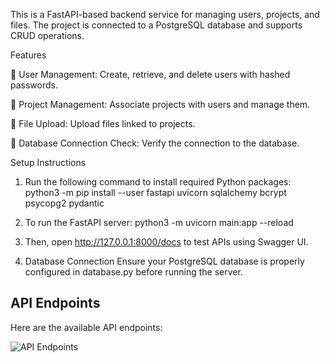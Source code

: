 This is a FastAPI-based backend service for managing users, projects, and files. The project is connected to a PostgreSQL database and supports CRUD operations.

Features

🔹 User Management: Create, retrieve, and delete users with hashed passwords.

🔹 Project Management: Associate projects with users and manage them.

🔹 File Upload: Upload files linked to projects.

🔹 Database Connection Check: Verify the connection to the database.



Setup Instructions
1. Run the following command to install required Python packages:
python3 -m pip install --user fastapi uvicorn sqlalchemy bcrypt psycopg2 pydantic

2. To run the FastAPI server:
python3 -m uvicorn main:app --reload

3. Then, open http://127.0.0.1:8000/docs to test APIs using Swagger UI.

4. Database Connection
Ensure your PostgreSQL database is properly configured in database.py before running the server.


## API Endpoints

Here are the available API endpoints:

![API Endpoints](fastapi/description.png)
